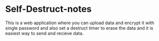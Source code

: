 # Self-Destruct-notes
This is a web application where you can upload data and encrypt it with single password and also set a destruct timer to erase the data and it is easiest way to send and recieve data.
